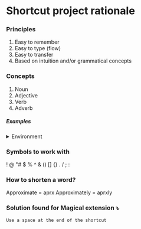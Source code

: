 # Shortcut project rationale

### Principles
1. Easy to remember
2. Easy to type (flow)
3. Easy to transfer
4. Based on intuition and/or grammatical concepts

### Concepts
1. Noun
2. Adjective
3. Verb
4. Adverb

##### Examples

<details> 
<summary>Environment</summary>
Environmentalism
Environmental
Environmentally
</details>



### Symbols to work with
!
@
"#
$
%
^
&
()
[]
{}
.
/
;
: 

### How to shorten a word?
Approximate = aprx
Approximately = aprxly


### Solution found for Magical extension ⤵️
    Use a space at the end of the shortcut